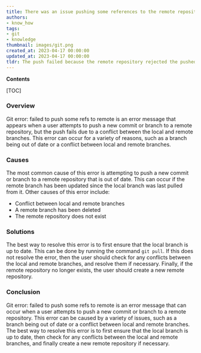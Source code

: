 ```yaml
---
title: There was an issue pushing some references to the remote repository using git
authors:
- know_how
tags:
- git
- knowledge
thumbnail: images/git.png
created_at: 2023-04-17 00:00:00
updated_at: 2023-04-17 00:00:00
tldr: The push failed because the remote repository rejected the pushed refs.
---
```


**Contents**

[TOC]

### Overview

Git error: failed to push some refs to remote is an error message that appears when a user attempts to push a new commit or branch to a remote repository, but the push fails due to a conflict between the local and remote branches. This error can occur for a variety of reasons, such as a branch being out of date or a conflict between local and remote branches.

### Causes

The most common cause of this error is attempting to push a new commit or branch to a remote repository that is out of date. This can occur if the remote branch has been updated since the local branch was last pulled from it. Other causes of this error include:

- Conflict between local and remote branches
- A remote branch has been deleted
- The remote repository does not exist

### Solutions

The best way to resolve this error is to first ensure that the local branch is up to date. This can be done by running the command `git pull`. If this does not resolve the error, then the user should check for any conflicts between the local and remote branches, and resolve them if necessary. Finally, if the remote repository no longer exists, the user should create a new remote repository.

### Conclusion

Git error: failed to push some refs to remote is an error message that can occur when a user attempts to push a new commit or branch to a remote repository. This error can be caused by a variety of issues, such as a branch being out of date or a conflict between local and remote branches. The best way to resolve this error is to first ensure that the local branch is up to date, then check for any conflicts between the local and remote branches, and finally create a new remote repository if necessary.
